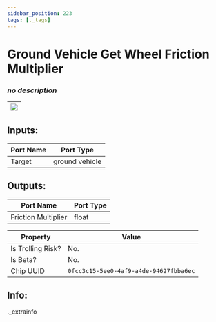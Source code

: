 ```yaml
---
sidebar_position: 223
tags: [._tags]
---
```


# Ground Vehicle Get Wheel Friction Multiplier


### *no description*

| ![](https://images-ext-2.discordapp.net/external/MPmIaQzlEPmgGWlgi-WxBBXt0Bjv_zWPkg1y1f_sy3s/https/www.recroomcircuits.com/image/circuit/absolute-value?width=206&height=108) |
|-----|

## Inputs:
| Port Name | Port Type |
|-----------|-----------|
| Target | ground vehicle |

## Outputs:
| Port Name | Port Type |
|-----------|-----------|
| Friction Multiplier | float | 

| Property  | Value |
|-------------------|-----------|
| Is Trolling Risk? | No. |
| Is Beta? | No. |
| Chip UUID | `0fcc3c15-5ee0-4af9-a4de-94627fbba6ec` |

## Info:
._extrainfo